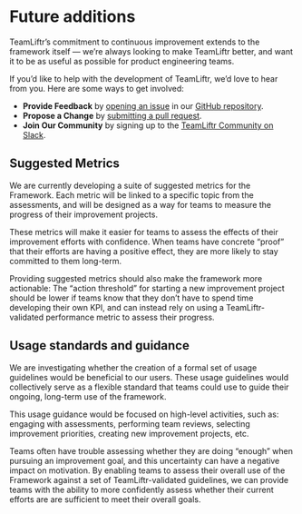 # Future additions
TeamLiftr’s commitment to continuous improvement extends to the framework itself — we’re always looking to make TeamLiftr better, and want it to be as useful as possible for product engineering teams.

If you’d like to help with the development of TeamLiftr, we’d love to hear from you. Here are some ways to get involved:

   - **Provide Feedback** by [opening an issue](https://github.com/teamliftr/framework/issues/new) in our [GitHub repository](https://github.com/teamliftr/framework).
   - **Propose a Change** by [submitting a pull request](https://github.com/teamliftr/framework/pulls). 
   - **Join Our Community** by signing up to the [TeamLiftr Community on Slack](https://join.slack.com/t/teamliftr/shared_invite/zt-17s1ssb6b-1~k1AzVajRxCxbJHxqMpRw).

## Suggested Metrics
We are currently developing a suite of suggested metrics for the Framework. Each metric will be linked to a specific topic from the assessments, and will be designed as a way for teams to measure the progress of their improvement projects.
        
These metrics will make it easier for teams to assess the effects of their improvement efforts with confidence. When teams have concrete “proof” that their efforts are having a positive effect, they are more likely to stay committed to them long-term.   
           
Providing suggested metrics should also make the framework more actionable: The “action threshold” for starting a new improvement project should be lower if teams know that they don’t have to spend time developing their own KPI, and can instead rely on using a TeamLiftr-validated performance metric to assess their progress. 

## Usage standards and guidance
We are investigating whether the creation of a formal set of usage guidelines would be beneficial to our users. These usage guidelines would collectively serve as a flexible standard that teams could use to guide their ongoing, long-term use of the framework. 
           
This usage guidance would be focused on high-level activities, such as: engaging with assessments, performing team reviews, selecting improvement priorities, creating new improvement projects, etc.             
              
Teams often have trouble assessing whether they are doing “enough” when pursuing an improvement goal, and this uncertainty can have a negative impact on motivation. By enabling teams to assess their overall use of the Framework against a set of TeamLiftr-validated guidelines, we can provide teams with the ability to more confidently assess whether their current efforts are  are sufficient to meet their overall goals.
